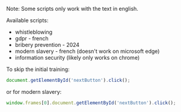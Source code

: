 Note: Some scripts only work with the text in english.  

Available scripts:
- whistleblowing
- gdpr - french
- bribery prevention - 2024
- modern slavery - french (doesn't work on microsoft edge)
- information security (likely only works on chrome)

To skip the initial training:
```js
document.getElementById('nextButton').click();
```
or for modern slavery:
```js
window.frames[0].document.getElementById('nextButton').click();
```
